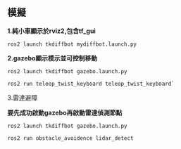 ## 模擬

**1.純小車顯示於rviz2,包含tf_gui**

```
ros2 launch tkdiffbot mydiffbot.launch.py
```

**2.gazebo顯示模示並可控制移動**

```
ros2 launch tkdiffbot gazebo.launch.py
```

```
ros2 run teleop_twist_keyboard teleop_twist_keyboard`
```

3.雷達避障

**要先成功啟動gazebo再啟動雷達偵測節點**

```
ros2 launch tkdiffbot gazebo.launch.py
```

```
ros2 run obstacle_avoidence lidar_detect
```
